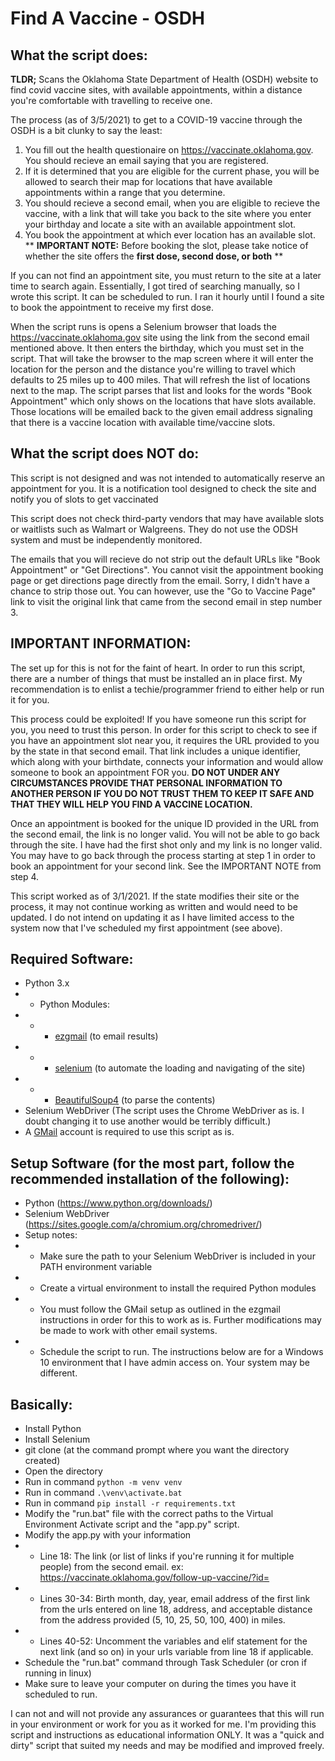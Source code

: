 # Find A Vaccine - OSDH

## What the script does:
**TLDR;** Scans the Oklahoma State Department of Health (OSDH) website to find covid vaccine sites, with available appointments, within a distance you're comfortable with travelling to receive one. 

The process (as of 3/5/2021) to get to a COVID-19 vaccine through the OSDH is a bit clunky to say the least:

1. You fill out the health questionaire on https://vaccinate.oklahoma.gov. You should recieve an email saying that you are registered.
2. If it is determined that you are eligible for the current phase, you will be allowed to search their map for locations that have available appointments within a range that you determine. 
3. You should recieve a second email, when you are eligible to recieve the vaccine, with a link that will take you back to the site where you enter your birthday and locate a site with an available appointment slot. 
4. You book the appointment at which ever location has an available slot. ** **IMPORTANT NOTE:** Before booking the slot, please take notice of whether the site offers the **first dose, second dose, or both** **

If you can not find an appointment site, you must return to the site at a later time to search again. Essentially, I got tired of searching manually, so I wrote this script. It can be scheduled to run. I ran it hourly until I found a site to book the appointment to receive my first dose. 

When the script runs is opens a Selenium browser that loads the https://vaccinate.oklahoma.gov site using the link from the second email mentioned above. It then enters the birthday, which you must set in the script. That will take the browser to the map screen where it will enter the location for the person and the distance you're willing to travel which defaults to 25 miles up to 400 miles. That will refresh the list of locations next to the map. The script parses that list and looks for the words "Book Appointment" which only shows on the locations that have slots available. Those locations will be emailed back to the given email address signaling that there is a vaccine location with available time/vaccine slots.

## What the script does NOT do:
This script is not designed and was not intended to automatically reserve an appointment for you. It is a notification tool designed to check the site and notify you of slots to get vaccinated

This script does not check third-party vendors that may have available slots or waitlists such as Walmart or Walgreens. They do not use the ODSH system and must be independently monitored.

The emails that you will recieve do not strip out the default URLs like "Book Appointment" or "Get Directions". You cannot visit the appointment booking page or get directions page directly from the email. Sorry, I didn't have a chance to strip those out. You can however, use the "Go to Vaccine Page" link to visit the original link that came from the second email in step number 3.

## IMPORTANT INFORMATION:
The set up for this is not for the faint of heart. In order to run this script, there are a number of things that must be installed an in place first. My recommendation is to enlist a techie/programmer friend to either help or run it for you. 

This process could be exploited! If you have someone run this script for you, you need to trust this person. In order for this script to check to see if you have an appointment slot near you, it requires the URL provided to you by the state in that second email. That link includes a unique identifier, which along with your birthdate, connects your information and would allow someone to book an appointment FOR you. **DO NOT UNDER ANY CIRCUMSTANCES PROVIDE THAT PERSONAL INFORMATION TO ANOTHER PERSON IF YOU DO NOT TRUST THEM TO KEEP IT SAFE AND THAT THEY WILL HELP YOU FIND A VACCINE LOCATION.**

Once an appointment is booked for the unique ID provided in the URL from the second email, the link is no longer valid. You will not be able to go back through the site. I have had the first shot only and my link is no longer valid. You may have to go back through the process starting at step 1 in order to book an appointment for your second link. See the IMPORTANT NOTE from step 4.

This script worked as of 3/1/2021. If the state modifies their site or the process, it may not continue working as written and would need to be updated. I do not intend on updating it as I have limited access to the system now that I've scheduled my first appointment (see above). 

## Required Software:
- Python 3.x
- - Python Modules:
- - - [ezgmail](https://github.com/asweigart/ezgmail) (to email results)
- - - [selenium](https://github.com/SeleniumHQ/selenium/) (to automate the loading and navigating of the site)
- - - [BeautifulSoup4](https://pypi.org/project/beautifulsoup4/) (to parse the contents)
- Selenium WebDriver (The script uses the Chrome WebDriver as is. I doubt changing it to use another would be terribly difficult.)
- A [GMail](https://gmail.com) account is required to use this script as is.

## Setup Software (for the most part, follow the recommended installation of the following):
- Python (https://www.python.org/downloads/)
- Selenium WebDriver (https://sites.google.com/a/chromium.org/chromedriver/)
- Setup notes:
- - Make sure the path to your Selenium WebDriver is included in your PATH environment variable
- - Create a virtual environment to install the required Python modules
- - You must follow the GMail setup as outlined in the ezgmail instructions in order for this to work as is. Further modifications may be made to work with other email systems.
- - Schedule the script to run. The instructions below are for a Windows 10 environment that I have admin access on. Your system may be different.

## Basically:
- Install Python
- Install Selenium
- git clone <repo> (at the command prompt where you want the directory created)
- Open the directory
- Run in command `python -m venv venv`
- Run in command `.\venv\activate.bat`
- Run in command `pip install -r requirements.txt`
- Modify the "run.bat" file with the correct paths to the Virtual Environment Activate script and the "app.py" script.
- Modify the app.py with your information
- - Line 18: The link (or list of links if you're running it for multiple people) from the second email. ex: https://vaccinate.oklahoma.gov/follow-up-vaccine/?id=<random string of letters and numbers>
- - Lines 30-34: Birth month, day, year, email address of the first link from the urls entered on line 18, address, and acceptable distance from the address provided (5, 10, 25, 50, 100, 400) in miles.
- - Lines 40-52: Uncomment the variables and elif statement for the next link (and so on) in your urls variable from line 18 if applicable.
- Schedule the "run.bat" command through Task Scheduler (or cron if running in linux)
- Make sure to leave your computer on during the times you have it scheduled to run.

I can not and will not provide any assurances or guarantees that this will run in your environment or work for you as it worked for me. I'm providing this script and instructions as educational information ONLY. It was a "quick and dirty" script that suited my needs and may be modified and improved freely. 
